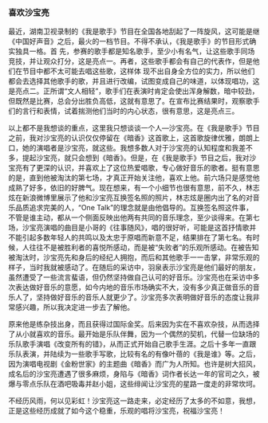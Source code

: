 ### 喜欢沙宝亮

最近，湖南卫视录制的《我是歌手》节目在全国各地刮起了一阵旋风，这可能是继《中国好声音》之后，最火的一档节目。不得不承认，《我是歌手》的节目形式确实独具一格。首
先，参赛的歌手都是知名歌手，至少小有名气，让这些歌手同场竞技，并让观众打分，这是亮点一。再者，这些歌手都会有自己的代表作，但是他们在节目中都不太可能去唱这些歌，这样体
现不出自身全方位的实力，所以他们都会去选择其他歌手的歌，并且进行改编，试图变成自己的味道，以体现唱功，这是亮点二。正所谓“文人相轻”，歌手们在表演时肯定会使出浑身解数，暗中较劲，但既然是比赛，总会分出胜负高低，这就有意思了。在宣布比赛结果时，观察歌手们的言行和表情，试着揣测他们当时的内心状态，很有意思，这是亮点三。

以上都不是我想谈的重点，这里我只想谈谈一个人—沙宝亮。在《我是歌手》节目之前，我对沙宝亮的认识仅仅停留在《暗香》这首歌上，这首歌旋律优雅，朗朗上口，她的演唱者是沙宝亮，就这些。我想多数人对于沙宝亮的认知程度和我差不多，提起沙宝亮，就只会想到《暗香》。但是，在《我是歌手》节目之后，我对沙宝亮有了更深的认识，并喜欢上了这位热爱唱歌，专心做好音乐的歌者。挺有意思的是，直到他被淘汰的第七场，才真正开始关注他，喜欢上他。前六场只是感觉他成熟了好多，依旧的好脾气。现在想来，有一个小细节也很有意思，前不久，林志炫在新浪微博里展示了他和沙宝亮互换签名照的照片，林志炫是圈内出了名的对音乐品质追求完美的人，“One Talk”的理念就是由他倡导的。互换签名照这件事，不管是谁主动，都从一个侧面反映出他两有共同的音乐理念，至少谈得来。在第七场，沙宝亮演唱的曲目是小哥的《往事随风》，唱的很好听，可能是这首抒情歌并不能引起多数年轻人的共鸣以及太忠于原唱而新意不足，结果排在了第七名。有时候，人往往不是被胜利者的喜悦所感动，而是被“失败者”的乐观所感动。在被告知被淘汰时，沙宝亮先和身后的经纪人拥抱，而后和其他歌手一一击掌，非常乐观的样子，当时我就被感动了。在随后的采访中，羽泉表示沙宝亮是他们最好的朋友，虽然遭受了一些流言蜚语，但仍然坚持做自己认可的好音乐。沙宝亮也在采访中多次表达做好音乐的意愿，如今内地的音乐市场确实不大，没有多少真正做音乐的音乐人了，坚持做好音乐的音乐人就更少了。沙宝亮多次表明做好音乐的态度让我非常感兴趣，所以我决定进一步去了解他。

原来他是练杂技出身，而且获得过国际金奖。后来因为实在不喜欢杂技，从而选择了从小就喜欢的音乐。最开始是乐队伴舞，因为一个偶然的契机，代替一位缺场的乐队歌手演唱《改变所有的错》，从而正式开始自己歌手生涯。之后十多年一直跟乐队表演，并陆续为一些歌手写歌，比较有名的有像叶蓓的《我是谁》等。之后，因为演唱电视剧《金粉世家》的主题曲《暗香》而广为人所知。也许是树大招风，成名后的沙宝亮遭遇了很多麻烦，身陷与《暗香》词作者长达一年的官司之久，被爆与零点乐队在酒吧吸毒并赵小姐，这些绯闻让沙宝亮的星路一度走的非常坎坷。

不经历风雨，何以见彩虹！沙宝亮这一路走来，必定经历了太多的不如意，我想，正是这些经历成就了如今这个稳重，乐观的唱将沙宝亮，祝福沙宝亮！